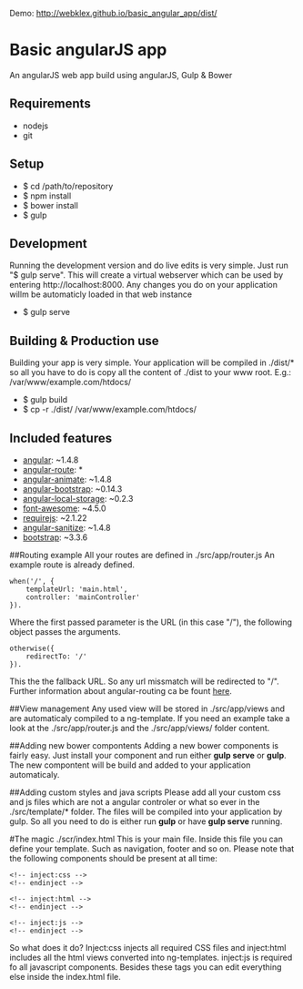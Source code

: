 Demo: http://webklex.github.io/basic_angular_app/dist/
# Basic angularJS app
An angularJS web app build using angularJS, Gulp &amp; Bower

## Requirements
  * nodejs
  * git
  
## Setup
  * $ cd /path/to/repository
  * $ npm install
  * $ bower install
  * $ gulp

## Development
  Running the development version and do live edits is very simple. Just run "$ gulp serve". 
  This will create a virtual webserver which can be used by entering http://localhost:8000. Any changes you do on your application
  willm be automaticly loaded in that web instance
  * $ gulp serve

## Building &amp; Production use
  Building your app is very simple. Your application will be compiled in ./dist/* so all you have to do is copy all the content
  of ./dist to your www root. E.g.: /var/www/example.com/htdocs/
  * $ gulp build
  * $ cp -r ./dist/ /var/www/example.com/htdocs/
  
## Included features
  * [angular](https://github.com/angular): ~1.4.8
  * [angular-route](https://github.com/angular/bower-angular-route): *
  * [angular-animate](https://github.com/angular/bower-angular-animate): ~1.4.8
  * [angular-bootstrap](https://github.com/angular-widgets/angular-bootstrap): ~0.14.3
  * [angular-local-storage](https://github.com/grevory/angular-local-storage): ~0.2.3
  * [font-awesome](https://github.com/FortAwesome/Font-Awesome): ~4.5.0
  * [requirejs](https://github.com/jrburke/requirejs): ~2.1.22
  * [angular-sanitize](https://github.com/angular/bower-angular-sanitize): ~1.4.8
  * [bootstrap](https://github.com/twbs/bootstrap): ~3.3.6

##Routing example
All your routes are defined in ./src/app/router.js
An example route is already defined.
```
when('/', {
    templateUrl: 'main.html',
    controller: 'mainController'
}).
```
Where the first passed parameter is the URL (in this case "/"), the following object passes the arguments. 
```
otherwise({
    redirectTo: '/'
}).
```
This the the fallback URL. So any url missmatch will be redirected to "/".
Further information about angular-routing ca be fount [here](https://github.com/angular/bower-angular-route).

##View management
Any used view will be stored in ./src/app/views and are automaticaly compiled to a ng-template.
If you need an example take a look at the ./src/app/router.js and the ./src/app/views/ folder content.

##Adding new bower compontents
Adding a new bower components is fairly easy. Just install your component and run either **gulp serve** or **gulp**. The new compontent will be build and added to your application automaticaly.

##Adding custom styles and java scripts
Please add all your custom css and js files which are not a angular controler or what so ever in the ./src/template/* folder. The files will be compiled into your application by gulp. So all you need to do is either run **gulp** or have **gulp serve** running.

#The magic ./scr/index.html
This is your main file. Inside this file you can define your template. Such as navigation, footer and so on.
Please note that the following components should be present at all time:
```
<!-- inject:css -->
<!-- endinject -->

<!-- inject:html -->
<!-- endinject -->

<!-- inject:js -->
<!-- endinject -->
```
So what does it do? Inject:css injects all required CSS files and inject:html includes all the html views converted into ng-templates. inject:js is required fo all javascript components. Besides these tags you can edit everything else inside the index.html file.
